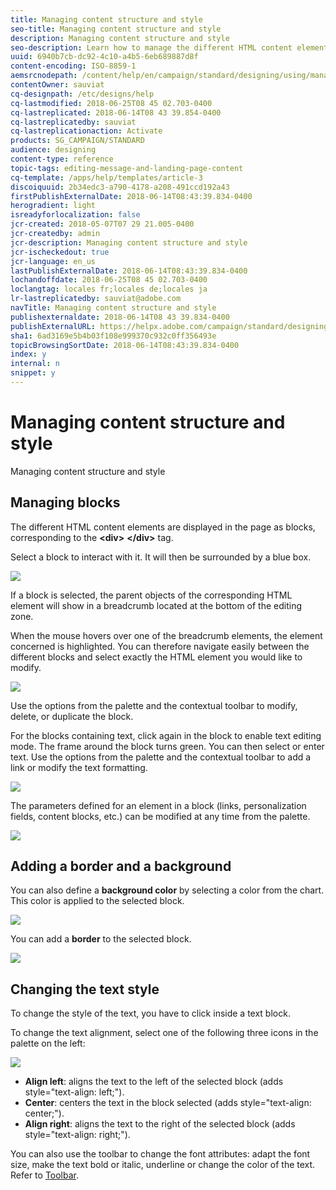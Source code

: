 ```yaml
---
title: Managing content structure and style
seo-title: Managing content structure and style
description: Managing content structure and style
seo-description: Learn how to manage the different HTML content elements and overall styling in a message.
uuid: 6940b7cb-dc92-4c10-a4b5-6eb689887d8f
content-encoding: ISO-8859-1
aemsrcnodepath: /content/help/en/campaign/standard/designing/using/managing-content-structure-and-style
contentOwner: sauviat
cq-designpath: /etc/designs/help
cq-lastmodified: 2018-06-25T08 45 02.703-0400
cq-lastreplicated: 2018-06-14T08 43 39.854-0400
cq-lastreplicatedby: sauviat
cq-lastreplicationaction: Activate
products: SG_CAMPAIGN/STANDARD
audience: designing
content-type: reference
topic-tags: editing-message-and-landing-page-content
cq-template: /apps/help/templates/article-3
discoiquuid: 2b34edc3-a790-4178-a208-491ccd192a43
firstPublishExternalDate: 2018-06-14T08:43:39.834-0400
herogradient: light
isreadyforlocalization: false
jcr-created: 2018-05-07T07 29 21.005-0400
jcr-createdby: admin
jcr-description: Managing content structure and style
jcr-ischeckedout: true
jcr-language: en_us
lastPublishExternalDate: 2018-06-14T08:43:39.834-0400
lochandoffdate: 2018-06-25T08 45 02.703-0400
loclangtag: locales fr;locales de;locales ja
lr-lastreplicatedby: sauviat@adobe.com
navTitle: Managing content structure and style
publishexternaldate: 2018-06-14T08 43 39.834-0400
publishExternalURL: https://helpx.adobe.com/campaign/standard/designing/using/managing-content-structure-and-style.html
sha1: 6ad3169e5b4b03f108e999370c932c0ff356493e
topicBrowsingSortDate: 2018-06-14T08:43:39.834-0400
index: y
internal: n
snippet: y
---
```


# Managing content structure and style

Managing content structure and style

## Managing blocks

The different HTML content elements are displayed in the page as blocks, corresponding to the **&lt;div>** **&lt;/div>** tag.

Select a block to interact with it. It will then be surrounded by a blue box.

![](assets/delivery_content_15.png)

If a block is selected, the parent objects of the corresponding HTML element will show in a breadcrumb located at the bottom of the editing zone.

When the mouse hovers over one of the breadcrumb elements, the element concerned is highlighted. You can therefore navigate easily between the different blocks and select exactly the HTML element you would like to modify.

![](assets/delivery_content_4.png)

Use the options from the palette and the contextual toolbar to modify, delete, or duplicate the block.

For the blocks containing text, click again in the block to enable text editing mode. The frame around the block turns green. You can then select or enter text. Use the options from the palette and the contextual toolbar to add a link or modify the text formatting.

![](assets/delivery_content_16.png)

The parameters defined for an element in a block (links, personalization fields, content blocks, etc.) can be modified at any time from the palette.

![](assets/delivery_content_19.png) 

## Adding a border and a background

You can also define a **background color** by selecting a color from the chart. This color is applied to the selected block.

![](assets/delivery_content_6.png)

You can add a **border** to the selected block.

![](assets/delivery_content_7.png) 

## Changing the text style

To change the style of the text, you have to click inside a text block.

To change the text alignment, select one of the following three icons in the palette on the left:

![](assets/delivery_content_12.png)

* **Align left**: aligns the text to the left of the selected block (adds style="text-align: left;"). 
* **Center**: centers the text in the block selected (adds style="text-align: center;"). 
* **Align right**: aligns the text to the right of the selected block (adds style="text-align: right;").

You can also use the toolbar to change the font attributes: adapt the font size, make the text bold or italic, underline or change the color of the text. Refer to [Toolbar](../../designing/using/content-editor-interface.md#toolbar).

